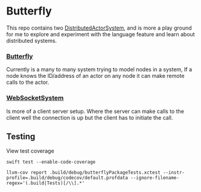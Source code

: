 # Butterfly

This repo contains two [DistributedActorSystem](https://developer.apple.com/documentation/distributed/distributedactorsystem), and is more a play ground for me to explore and experiment with the language feature and learn about distributed systems.

### [Butterfly](Sources/Butterfly) 

Currently is a many to many system trying to model nodes in a system, If a node knows the ID/address of an actor on any node it can make remote calls to the actor. 

### [WebSocketSystem](./Sources/WebSocketSystem)
Is more of a client server setup. Where the server can make calls to the client well the connection is up but the client has to initiate the call.


## Testing

View test coverage

```console
swift test --enable-code-coverage

llvm-cov report .build/debug/butterflyPackageTests.xctest --instr-profile=.build/debug/codecov/default.profdata --ignore-filename-regex='(.build|Tests)[/\\].*' 
```
